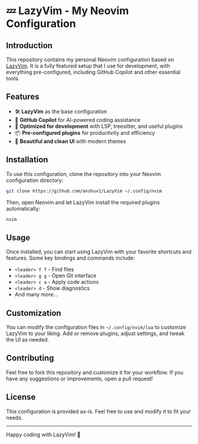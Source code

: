 # 💤 LazyVim - My Neovim Configuration

## Introduction
This repository contains my personal Neovim configuration based on [LazyVim](https://github.com/LazyVim/LazyVim). It is a fully featured setup that I use for development, with everything pre-configured, including GitHub Copilot and other essential tools.

## Features
- 🛠 **LazyVim** as the base configuration
- 🧠 **GitHub Copilot** for AI-powered coding assistance
- 🚀 **Optimized for development** with LSP, treesitter, and useful plugins
- 📦 **Pre-configured plugins** for productivity and efficiency
- 🎨 **Beautiful and clean UI** with modern themes

## Installation
To use this configuration, clone the repository into your Neovim configuration directory:

```sh
git clone https://github.com/anshux1/LazyVim ~/.config/nvim
```

Then, open Neovim and let LazyVim install the required plugins automatically:

```sh
nvim
```

## Usage
Once installed, you can start using LazyVim with your favorite shortcuts and features. Some key bindings and commands include:

- `<leader> f f` - Find files
- `<leader> g g` - Open Git interface
- `<leader> c a` - Apply code actions
- `<leader> d` - Show diagnostics
- And many more...

## Customization
You can modify the configuration files in `~/.config/nvim/lua` to customize LazyVim to your liking. Add or remove plugins, adjust settings, and tweak the UI as needed.

## Contributing
Feel free to fork this repository and customize it for your workflow. If you have any suggestions or improvements, open a pull request!

## License
This configuration is provided as-is. Feel free to use and modify it to fit your needs.

---

Happy coding with LazyVim! 🚀

